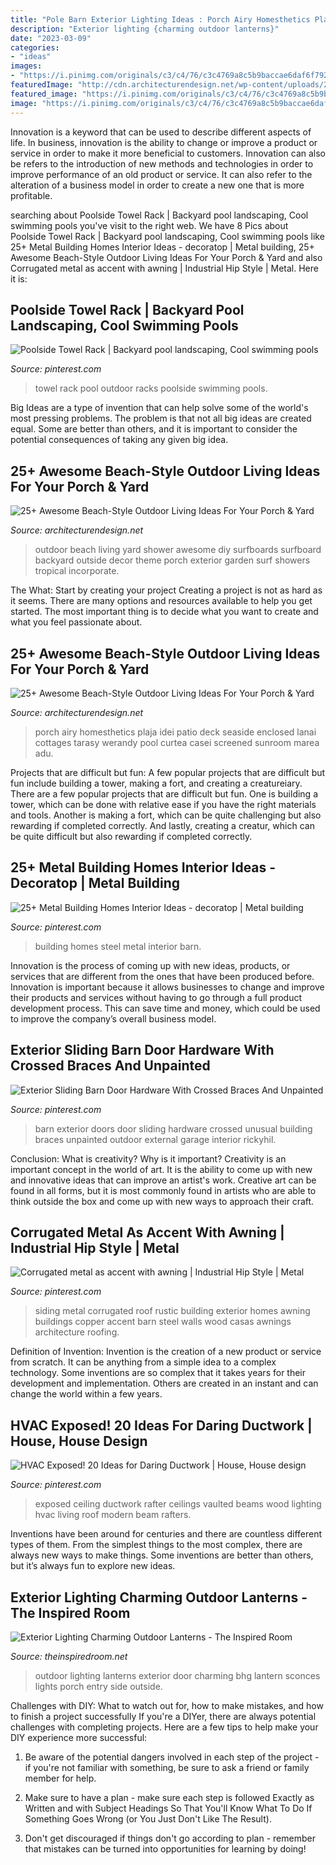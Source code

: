 ```yaml
---
title: "Pole Barn Exterior Lighting Ideas : Porch Airy Homesthetics Plaja Idei Patio Deck Seaside Enclosed Lanai Cottages Tarasy Werandy Pool Curtea Casei Screened Sunroom Marea Adu"
description: "Exterior lighting {charming outdoor lanterns}"
date: "2023-03-09"
categories:
- "ideas"
images:
- "https://i.pinimg.com/originals/c3/c4/76/c3c4769a8c5b9baccae6daf6f7925129.jpg"
featuredImage: "http://cdn.architecturendesign.net/wp-content/uploads/2015/07/AD-Beach-Style-Outdoor-Living-Ideas-17.jpg"
featured_image: "https://i.pinimg.com/originals/c3/c4/76/c3c4769a8c5b9baccae6daf6f7925129.jpg"
image: "https://i.pinimg.com/originals/c3/c4/76/c3c4769a8c5b9baccae6daf6f7925129.jpg"
---
```



Innovation is a keyword that can be used to describe different aspects of life. In business, innovation is the ability to change or improve a product or service in order to make it more beneficial to customers. Innovation can also be refers to the introduction of new methods and technologies in order to improve performance of an old product or service. It can also refer to the alteration of a business model in order to create a new one that is more profitable.

	

		
searching about Poolside Towel Rack | Backyard pool landscaping, Cool swimming pools you've visit to the right web. We have 8 Pics about Poolside Towel Rack | Backyard pool landscaping, Cool swimming pools like 25+ Metal Building Homes Interior Ideas - decoratop | Metal building, 25+ Awesome Beach-Style Outdoor Living Ideas For Your Porch &amp; Yard and also Corrugated metal as accent with awning | Industrial Hip Style | Metal. Here it is:
		
    
## Poolside Towel Rack | Backyard Pool Landscaping, Cool Swimming Pools

<img loading=lazy src="https://i.pinimg.com/736x/21/7e/24/217e246221d80ae2b4ee3230358235bf--towel-racks-outdoor-ideas.jpg" onerror="this.onerror=null;this.src='https://tse2.mm.bing.net/th?id=OIP.PqhCuNx60DU2hZ57FlnayAHaLI&amp;pid=15.1';" alt="Poolside Towel Rack | Backyard pool landscaping, Cool swimming pools">

_Source: pinterest.com_

>towel rack pool outdoor racks poolside swimming pools. 

	

Big Ideas are a type of invention that can help solve some of the world's most pressing problems. The problem is that not all big ideas are created equal. Some are better than others, and it is important to consider the potential consequences of taking any given big idea.

    
## 25+ Awesome Beach-Style Outdoor Living Ideas For Your Porch &amp; Yard

<img loading=lazy src="http://cdn.architecturendesign.net/wp-content/uploads/2015/07/AD-Beach-Style-Outdoor-Living-Ideas-17.jpg" onerror="this.onerror=null;this.src='https://tse2.mm.bing.net/th?id=OIP.f4KXxdrTKzKC686p1PpgbAHaJ4&amp;pid=15.1';" alt="25+ Awesome Beach-Style Outdoor Living Ideas For Your Porch &amp; Yard">

_Source: architecturendesign.net_

>outdoor beach living yard shower awesome diy surfboards surfboard backyard outside decor theme porch exterior garden surf showers tropical incorporate. 

	

The What: Start by creating your project
Creating a project is not as hard as it seems. There are many options and resources available to help you get started. The most important thing is to decide what you want to create and what you feel passionate about.

    
## 25+ Awesome Beach-Style Outdoor Living Ideas For Your Porch &amp; Yard

<img loading=lazy src="https://cdn.architecturendesign.net/wp-content/uploads/2015/07/AD-Beach-Style-Outdoor-Living-Ideas-15.jpg" onerror="this.onerror=null;this.src='https://tse1.mm.bing.net/th?id=OIP.E_o2y7k7lQwUjtJROY5mOQHaGO&amp;pid=15.1';" alt="25+ Awesome Beach-Style Outdoor Living Ideas For Your Porch &amp; Yard">

_Source: architecturendesign.net_

>porch airy homesthetics plaja idei patio deck seaside enclosed lanai cottages tarasy werandy pool curtea casei screened sunroom marea adu. 

	

Projects that are difficult but fun: A few popular projects that are difficult but fun include building a tower, making a fort, and creating a creatureiary.
There are a few popular projects that are difficult but fun. One is building a tower, which can be done with relative ease if you have the right materials and tools. Another is making a fort, which can be quite challenging but also rewarding if completed correctly. And lastly, creating a creatur, which can be quite difficult but also rewarding if completed correctly.

    
## 25+ Metal Building Homes Interior Ideas - Decoratop | Metal Building

<img loading=lazy src="https://i.pinimg.com/736x/5e/ae/c1/5eaec157e82bfacf62d6a8a8b93e03c2.jpg" onerror="this.onerror=null;this.src='https://tse4.mm.bing.net/th?id=OIP.jvffbGlsgih_n22ScOgGmAHaLH&amp;pid=15.1';" alt="25+ Metal Building Homes Interior Ideas - decoratop | Metal building">

_Source: pinterest.com_

>building homes steel metal interior barn. 

	

Innovation is the process of coming up with new ideas, products, or services that are different from the ones that have been produced before. Innovation is important because it allows businesses to change and improve their products and services without having to go through a full product development process. This can save time and money, which could be used to improve the company’s overall business model.

    
## Exterior Sliding Barn Door Hardware With Crossed Braces And Unpainted

<img loading=lazy src="https://i.pinimg.com/736x/cc/5f/db/cc5fdbabbef7189b6a136930ceaba306--sliding-barn-door-hardware-interior-barn-doors.jpg" onerror="this.onerror=null;this.src='https://tse3.mm.bing.net/th?id=OIP.NK2L1qHNGFhqICDNCgpHbgHaE7&amp;pid=15.1';" alt="Exterior Sliding Barn Door Hardware With Crossed Braces And Unpainted">

_Source: pinterest.com_

>barn exterior doors door sliding hardware crossed unusual building braces unpainted outdoor external garage interior rickyhil. 

	

Conclusion: What is creativity? Why is it important?
Creativity is an important concept in the world of art. It is the ability to come up with new and innovative ideas that can improve an artist's work. Creative art can be found in all forms, but it is most commonly found in artists who are able to think outside the box and come up with new ways to approach their craft.

    
## Corrugated Metal As Accent With Awning | Industrial Hip Style | Metal

<img loading=lazy src="https://i.pinimg.com/736x/06/b1/95/06b195b202fe4e21f849a3f27b73f29c--metal-siding-copper-metal-roof.jpg?b=t" onerror="this.onerror=null;this.src='https://tse1.mm.bing.net/th?id=OIP.gTEsmKaIGFfZajuCxzEW6wHaLD&amp;pid=15.1';" alt="Corrugated metal as accent with awning | Industrial Hip Style | Metal">

_Source: pinterest.com_

>siding metal corrugated roof rustic building exterior homes awning buildings copper accent barn steel walls wood casas awnings architecture roofing. 

	

Definition of Invention:
Invention is the creation of a new product or service from scratch. It can be anything from a simple idea to a complex technology. Some inventions are so complex that it takes years for their development and implementation. Others are created in an instant and can change the world within a few years.

    
## HVAC Exposed! 20 Ideas For Daring Ductwork | House, House Design

<img loading=lazy src="https://i.pinimg.com/originals/c3/c4/76/c3c4769a8c5b9baccae6daf6f7925129.jpg" onerror="this.onerror=null;this.src='https://tse4.mm.bing.net/th?id=OIP.-sjrfA06onbaWItUW--ewAAAAA&amp;pid=15.1';" alt="HVAC Exposed! 20 Ideas for Daring Ductwork | House, House design">

_Source: pinterest.com_

>exposed ceiling ductwork rafter ceilings vaulted beams wood lighting hvac living roof modern beam rafters. 

	

Inventions have been around for centuries and there are countless different types of them. From the simplest things to the most complex, there are always new ways to make things. Some inventions are better than others, but it’s always fun to explore new ideas.

    
## Exterior Lighting Charming Outdoor Lanterns - The Inspired Room

<img loading=lazy src="http://theinspiredroom.net/wp-content/uploads/2015/01/Outdoor-Lighting-Ideas-Lantern-Sconces-by-the-Front-Door.jpg" onerror="this.onerror=null;this.src='https://tse4.mm.bing.net/th?id=OIP.IhQzGrYA032O5ZltStP6xAHaHa&amp;pid=15.1';" alt="Exterior Lighting Charming Outdoor Lanterns - The Inspired Room">

_Source: theinspiredroom.net_

>outdoor lighting lanterns exterior door charming bhg lantern sconces lights porch entry side outside. 

	

Challenges with DIY: What to watch out for, how to make mistakes, and how to finish a project successfully
If you're a DIYer, there are always potential challenges with completing projects. Here are a few tips to help make your DIY experience more successful: 
1. Be aware of the potential dangers involved in each step of the project - if you're not familiar with something, be sure to ask a friend or family member for help.

2. Make sure to have a plan - make sure each step is followed Exactly as Written and with Subject Headings So That You'll Know What To Do If Something Goes Wrong (or You Just Don't Like The Result).

3. Don't get discouraged if things don't go according to plan - remember that mistakes can be turned into opportunities for learning by doing!

